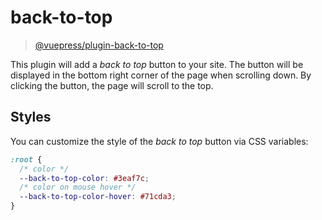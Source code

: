 # back-to-top

> [@vuepress/plugin-back-to-top](https://www.npmjs.com/package/@vuepress/plugin-back-to-top)

This plugin will add a _back to top_ button to your site. The button will be displayed in the bottom right corner of the page when scrolling down. By clicking the button, the page will scroll to the top.

## Styles

You can customize the style of the _back to top_ button via CSS variables:

```css
:root {
  /* color */
  --back-to-top-color: #3eaf7c;
  /* color on mouse hover */
  --back-to-top-color-hover: #71cda3;
}
```
